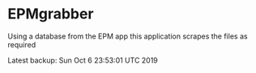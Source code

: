 # EPMgrabber
Using a database from the EPM app this application scrapes the files as required


Latest backup: Sun Oct 6 23:53:01 UTC 2019
